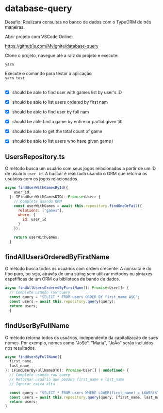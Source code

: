 # database-query
Desafio: Realizará consultas no banco de dados com o TypeORM de três maneiras.

Abrir projeto com VSCode Online:

https://github1s.com/MyIgnite/database-query

Clone o projeto, navegue até a raiz do projeto e execute:</br>

`yarn` </br>

Execute o comando para testar a aplicação </br>
`yarn test` </br> </br>

- [x] should be able to find user with games list by user's ID
- [x] should be able to list users ordered by first nam
- [x] should be able to find user by full nam
- [x] should be able find a game by entire or partial given titl
- [x] should be able to get the total count of game
- [x] should be able to list users who have given game i


## UsersRepository.ts

O método busca um usuário com seus jogos relacionados a partir de um ID de usuário `user id`. A buscar é realizada usando o ORM que retorna os usuários com os jogos relacionados. 

```js
async findUserWithGamesById({
    user_id,
  }: IFindUserWithGamesDTO): Promise<User> {
    // Complete usando ORM
    const userWithGames = await this.repository.findOneOrFail({
      relations: ["games"],
      where: {
        id: user_id
      }
    });

    return userWithGames;
  }
```

## findAllUsersOrderedByFirstName

O método busca todos os usuários com ordem crecente.
A consulta é do tipo puro, ou seja, através de uma string sem utilizar métodos ou sintaxes espefíficas de um ORM ou biblioteca de bando de dados.

```js
async findAllUsersOrderedByFirstName(): Promise<User[]> {
  // Complete usando raw query
  const query = "SELECT * FROM users ORDER BY first_name ASC";
  const users = await this.repository.query(query);
  return users;
  }
```

## findUserByFullName

O método retorna todos os usuários, independente da capitalização de sues nomes.
Por exemplo, nomes como "JoSé", "Maria", "JoÃo" serão incluídos nos resultados.

```js
async findUserByFullName({
  first_name,
  last_name,
}: IFindUserByFullNameDTO): Promise<User[] | undefined> {
  // Complete usando raw query
  // Retornar usuário que possua first_name e last_name
  // Ignorar caixa alta

  const query = "SELECT * FROM users WHERE LOWER(first_name) = LOWER($1) AND LOWER(last_name) = LOWER($2)";
  const users = await this.repository.query(query, [first_name, last_name])
  return users; 
}
```